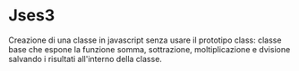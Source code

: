 # Jses3
Creazione di una classe in javascript senza usare il prototipo class: classe base che espone la funzione somma, sottrazione, moltiplicazione e dvisione salvando i risultati all'interno della classe.
